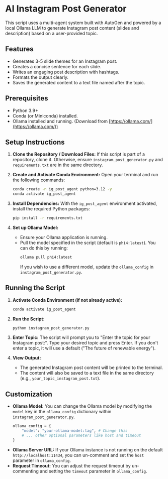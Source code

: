 # AI Instagram Post Generator

This script uses a multi-agent system built with AutoGen and powered by a local Ollama LLM to generate Instagram post content (slides and description) based on a user-provided topic.

## Features

-   Generates 3-5 slide themes for an Instagram post.
-   Creates a concise sentence for each slide.
-   Writes an engaging post description with hashtags.
-   Formats the output clearly.
-   Saves the generated content to a text file named after the topic.

## Prerequisites

-   Python 3.9+
-   Conda (or Miniconda) installed.
-   Ollama installed and running. (Download from [https://ollama.com/](https://ollama.com/))

## Setup Instructions

1.  **Clone the Repository / Download Files:**
    If this script is part of a repository, clone it. Otherwise, ensure `instagram_post_generator.py` and `requirements.txt` are in the same directory.

2.  **Create and Activate Conda Environment:**
    Open your terminal and run the following commands:
    ```bash
    conda create -n ig_post_agent python=3.12 -y
    conda activate ig_post_agent
    ```

3.  **Install Dependencies:**
    With the `ig_post_agent` environment activated, install the required Python packages:
    ```bash
    pip install -r requirements.txt
    ```

4.  **Set up Ollama Model:**
    -   Ensure your Ollama application is running.
    -   Pull the model specified in the script (default is `phi4:latest`). You can do this by running:
        ```bash
        ollama pull phi4:latest
        ```
        If you wish to use a different model, update the `ollama_config` in `instagram_post_generator.py`.

## Running the Script

1.  **Activate Conda Environment (if not already active):**
    ```bash
    conda activate ig_post_agent
    ```

2.  **Run the Script:**
    ```bash
    python instagram_post_generator.py
    ```

3.  **Enter Topic:**
    The script will prompt you to "Enter the topic for your Instagram post:". Type your desired topic and press Enter. If you don't enter a topic, it will use a default ("The future of renewable energy").

4.  **View Output:**
    -   The generated Instagram post content will be printed to the terminal.
    -   The content will also be saved to a text file in the same directory (e.g., `your_topic_instagram_post.txt`).

## Customization

-   **Ollama Model:** You can change the Ollama model by modifying the `model` key in the `ollama_config` dictionary within `instagram_post_generator.py`.
    ```python
    ollama_config = {
        "model": "your-ollama-model:tag", # Change this
        # ... other optional parameters like host and timeout
    }
    ```
-   **Ollama Server URL:** If your Ollama instance is not running on the default `http://localhost:11434`, you can un-comment and set the `host` parameter in `ollama_config`.
-   **Request Timeout:** You can adjust the request timeout by un-commenting and setting the `timeout` parameter in `ollama_config`. 